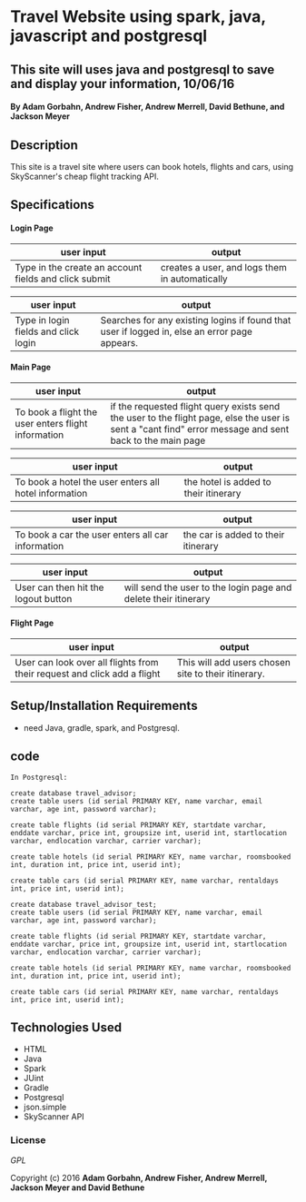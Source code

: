 # Travel Website using spark, java, javascript and postgresql

## This site will uses java and postgresql to save and display your information, 10/06/16

#### By **Adam Gorbahn, Andrew Fisher, Andrew Merrell, David Bethune, and Jackson Meyer**

## Description
This site is a travel site where users can book hotels, flights and cars, using SkyScanner's cheap flight tracking API.

## Specifications

#### Login Page

|user input                | output
|------------------------- | -------------
|Type in the create an account fields and click submit| creates a user, and logs them in automatically

|user input                | output
|------------------------- | -------------
|Type in login fields and click login| Searches for any existing logins if found that user if logged in, else an error page appears.

#### Main Page

|user input                | output
|------------------------- | -------------
|To book a flight the user enters flight information | if the requested flight query exists send the user to the flight page, else the user is sent a "cant find" error message and sent back to the main page

|user input                | output
|------------------------- | -------------
|To book a hotel the user enters all hotel information | the hotel is added to their itinerary

|user input                | output
|------------------------- | -------------
|To book a car the user enters all car information | the car is added to their itinerary

|user input                | output
|------------------------- | -------------
|User can then hit the logout button | will send the user to the login page and delete their itinerary

#### Flight Page

|user input                | output
|------------------------- | -------------
|User can look over all flights from their request and click add a flight| This will add users chosen site to their itinerary.

## Setup/Installation Requirements

* need Java, gradle, spark, and Postgresql.

## code

```
In Postgresql:

create database travel_advisor;
create table users (id serial PRIMARY KEY, name varchar, email varchar, age int, password varchar);

create table flights (id serial PRIMARY KEY, startdate varchar, enddate varchar, price int, groupsize int, userid int, startlocation varchar, endlocation varchar, carrier varchar);

create table hotels (id serial PRIMARY KEY, name varchar, roomsbooked int, duration int, price int, userid int);

create table cars (id serial PRIMARY KEY, name varchar, rentaldays int, price int, userid int);

create database travel_advisor_test;
create table users (id serial PRIMARY KEY, name varchar, email varchar, age int, password varchar);

create table flights (id serial PRIMARY KEY, startdate varchar, enddate varchar, price int, groupsize int, userid int, startlocation varchar, endlocation varchar, carrier varchar);

create table hotels (id serial PRIMARY KEY, name varchar, roomsbooked int, duration int, price int, userid int);

create table cars (id serial PRIMARY KEY, name varchar, rentaldays int, price int, userid int);

```

## Technologies Used

* HTML
* Java
* Spark
* JUint
* Gradle
* Postgresql
* json.simple
* SkyScanner API

### License

*GPL*

Copyright (c) 2016 **Adam Gorbahn, Andrew Fisher, Andrew Merrell, Jackson Meyer and David Bethune**
